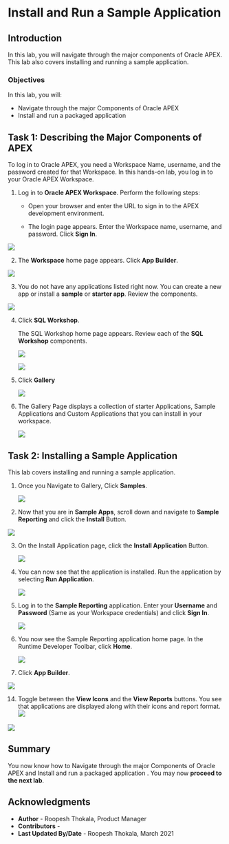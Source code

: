 # Install and Run a Sample Application

## Introduction

In this lab, you will navigate through the major components of Oracle APEX. This lab also covers installing and running a sample application.

### Objectives
In this lab, you will:
- Navigate through the major Components of Oracle APEX
- Install and run a packaged application

## Task 1: Describing the Major Components of APEX

To log in to Oracle APEX, you need a Workspace Name, username, and the password created for that Workspace. In this hands-on lab, you log in to your Oracle APEX Workspace.

1. Log in to **Oracle APEX Workspace**. Perform the following steps:
    -	Open your browser and enter the URL to sign in to the APEX development environment.

    - The login page appears. Enter the Workspace name, username, and password. Click **Sign In**.  

  ![](images/login-to-workspace2.png " ")

2. The **Workspace** home page appears. Click **App Builder**.

  ![](images/workspace-home-page.png " ")

3. You do not have any applications listed right now. You can create a new app or install a **sample** or **starter app**.
Review the components.

  ![](images/app-builder2.png " ")

4. Click **SQL Workshop**.  

    The SQL Workshop home page appears. Review each of the **SQL Workshop** components.

    ![](images/sql-workshop.png " ")  

    ![](images/sql-workshop1.png " ")

5. Click **Gallery**

    ![](images/gallery.png " ")

6. The Gallery Page displays a collection of starter Applications, Sample Applications and Custom Applications that you can install in your workspace.

   ![](images/gallery-page2.png " ")

## Task 2: Installing a Sample Application

This lab covers installing and running a sample application.

1. Once you Navigate to Gallery, Click **Samples**.

   ![](images/gallery-page3.png " ")

2. Now that you are in **Sample Apps**, scroll down and navigate to **Sample Reporting** and click the **Install** Button.

  ![](images/install-sample-app.png " ")

3. On the Install Application page, click the **Install Application** Button.

   ![](images/install-app.png " ")

4. You can now see that the application is installed. Run the application by selecting **Run Application**.

   ![](images/click-run-application.png " ")

5. Log in to the **Sample Reporting** application. Enter your **Username** and **Password** (Same as your Workspace credentials) and click **Sign In**.

   ![](images/run-application1.png " ")

6. You now see the Sample Reporting application home page. In the Runtime Developer Toolbar, click **Home**.

   ![](images/navigate-to-sample-reports.png " ")

13. Click **App Builder**.

   ![](images/navigate-to-app-builder.png " ")

14. Toggle between the **View Icons** and the **View Reports** buttons. You see that applications are displayed along with their icons and report format.
   ![](images/display-as-icons1.png " ")

   ![](images/display-as-report1.png " ")

## **Summary**
You now know how to Navigate through the major Components of Oracle APEX
and Install and run a packaged application . You may now **proceed to the next lab**.

## **Acknowledgments**

- **Author** - Roopesh Thokala, Product Manager
- **Contributors** -
- **Last Updated By/Date** - Roopesh Thokala, March 2021
